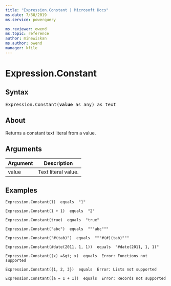 ```yaml
---
title: "Expression.Constant | Microsoft Docs"
ms.date: 7/30/2019
ms.service: powerquery

ms.reviewer: owend
ms.topic: reference
author: minewiskan
ms.author: owend
manager: kfile
---
```

# Expression.Constant


## Syntax

<pre>
Expression.Constant(<b>value</b> as any) as text  
</pre>
  
## About  
Returns a constant text literal from a value.  

  
## Arguments  
  
|Argument|Description|  
|------------|---------------|  
|value|Text literal value.|  
  
## Examples  

```powerquery-m
Expression.Constant(1)  equals  "1"  
```

```powerquery-m 
Expression.Constant(1 + 1)  equals  "2"  
```

```powerquery-m 
Expression.Constant(true)  equals  "true"  
```

```powerquery-m 
Expression.Constant("abc")  equals  """abc"""  
```

```powerquery-m 
Expression.Constant("#(tab)")  equals  """#(#)(tab)"""  
```

```powerquery-m
Expression.Constant(#date(2011, 1, 1))  equals  "#date(2011, 1, 1)"  
```

```powerquery-m 
Expression.Constant((x) =&gt; x)  equals  Error: Functions not supported  
```

```powerquery-m
Expression.Constant({1, 2, 3})  equals  Error: Lists not supported  
```

```powerquery-m
Expression.Constant([a = 1 + 1])  equals  Error: Records not supported  
```
